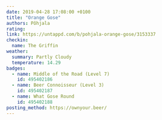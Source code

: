 ```yaml
---
date: 2019-04-28 17:08:00 +0100
title: "Orange Gose"
authors: Põhjala
rating:
link: https://untappd.com/b/pohjala-orange-gose/3153337
checkin:
  name: The Griffin
weather:
  summary: Partly Cloudy
  temperature: 14.29
badges:
  - name: Middle of the Road (Level 7)
    id: 495402186
  - name: Beer Connoisseur (Level 3)
    id: 495402187
  - name: What Gose Round
    id: 495402188
posting_method: https://ownyour.beer/
---
```


